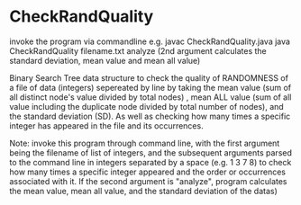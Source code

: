 # CheckRandQuality

invoke the program via commandline 
e.g. javac CheckRandQuality.java
     java CheckRandQuality filename.txt analyze
     (2nd argument calculates the standard deviation, mean value and mean all value)
     

Binary Search Tree data structure to check the quality of RANDOMNESS of a file of data (integers) sepereated by line by taking the mean value (sum of all distinct node's value divided by total nodes) , mean ALL value (sum of all value including the duplicate node divided by total number of nodes), and the standard deviation (SD). As well as checking how many times a specific integer has appeared in the file and its occurrences.

Note: invoke this program through command line, with the first argument being the filename of list of integers, and the subsequent arguments parsed to the command line in integers separated by a space (e.g. 1 3 7 8) to check how many times a specific integer appeared and the order or occurrences associated with it. If the second argument is "analyze", program calculates the mean value, mean all value, and the standard deviation of the datas)
